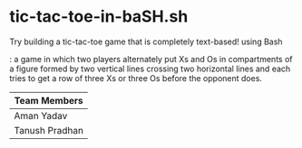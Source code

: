 # tic-tac-toe-in-baSH.sh
Try building a tic-tac-toe game that is completely text-based! using Bash

: a game in which two players alternately put Xs and Os in compartments of a figure formed by two vertical lines crossing two horizontal lines and each tries to get a row of three Xs or three Os before the opponent does.

|Team Members| 
|------|
|Aman Yadav|
|Tanush Pradhan|

